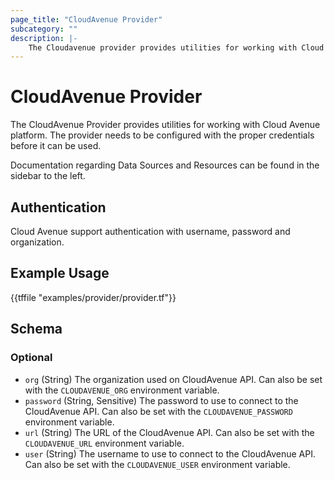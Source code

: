 ```yaml
---
page_title: "CloudAvenue Provider"
subcategory: ""
description: |-
    The Cloudavenue provider provides utilities for working with Cloud Avenue platform.
---
```


# CloudAvenue Provider

The CloudAvenue Provider provides utilities for working with Cloud Avenue platform.
The provider needs to be configured with the proper credentials before it can be used.

Documentation regarding Data Sources and Resources can be found in the sidebar to the left.

## Authentication

Cloud Avenue support authentication with username, password and organization.

## Example Usage

{{tffile "examples/provider/provider.tf"}}

<!-- schema generated by tfplugindocs -->
## Schema

### Optional

- `org` (String) The organization used on CloudAvenue API. Can also be set with the `CLOUDAVENUE_ORG` environment variable.
- `password` (String, Sensitive) The password to use to connect to the CloudAvenue API. Can also be set with the `CLOUDAVENUE_PASSWORD` environment variable.
- `url` (String) The URL of the CloudAvenue API. Can also be set with the `CLOUDAVENUE_URL` environment variable.
- `user` (String) The username to use to connect to the CloudAvenue API. Can also be set with the `CLOUDAVENUE_USER` environment variable.
